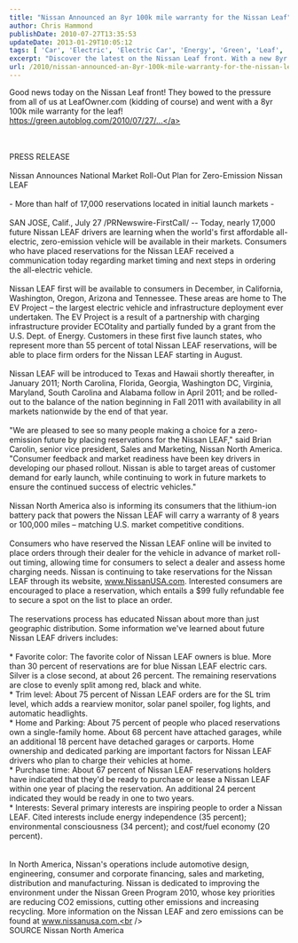 ```yaml
---
title: "Nissan Announced an 8yr 100k mile warranty for the Nissan Leaf"
author: Chris Hammond
publishDate: 2010-07-27T13:35:53
updateDate: 2013-01-29T10:05:12
tags: [ 'Car', 'Electric', 'Electric Car', 'Energy', 'Green', 'Leaf', 'Nissan', 'Nissan Leaf' ]
excerpt: "Discover the latest on the Nissan Leaf front. With a new 8yr 100k mile warranty, find out when this electric vehicle will be available in your market."
url: /2010/nissan-announced-an-8yr-100k-mile-warranty-for-the-nissan-leaf  # Use the generated URL with year
---
```

Good news today on the Nissan Leaf front! They bowed to the pressure from all of us at LeafOwner.com (kidding of course) and went with a 8yr 100k mile warranty for the leaf!<br /> <a href="https://green.autoblog.com/2010/07/27/nissan-announces-leaf-rollout-plans-8-year-battery-warranty/" target="_blank" rel="nofollow">https://green.autoblog.com/2010/07/27/...</a><br /> <br /> <br /> <p>PRESS RELEASE<br /> <br /> Nissan Announces National Market Roll-Out Plan for Zero-Emission Nissan LEAF<br /> <br /> - More than half of 17,000 reservations located in initial launch markets -<br /> <br /> SAN JOSE, Calif., July 27 /PRNewswire-FirstCall/ -- Today, nearly 17,000 future Nissan LEAF drivers are learning when the world's first affordable all-electric, zero-emission vehicle will be available in their markets. Consumers who have placed reservations for the Nissan LEAF received a communication today regarding market timing and next steps in ordering the all-electric vehicle.<br /> <br /> Nissan LEAF first will be available to consumers in December, in California, Washington, Oregon, Arizona and Tennessee. These areas are home to The EV Project &ndash; the largest electric vehicle and infrastructure deployment ever undertaken. The EV Project is a result of a partnership with charging infrastructure provider ECOtality and partially funded by a grant from the U.S. Dept. of Energy. Customers in these first five launch states, who represent more than 55 percent of total Nissan LEAF reservations, will be able to place firm orders for the Nissan LEAF starting in August.<br /> <br /> Nissan LEAF will be introduced to Texas and Hawaii shortly thereafter, in January 2011; North Carolina, Florida, Georgia, Washington DC, Virginia, Maryland, South Carolina and Alabama follow in April 2011; and be rolled-out to the balance of the nation beginning in Fall 2011 with availability in all markets nationwide by the end of that year.<br /> <br /> "We are pleased to see so many people making a choice for a zero-emission future by placing reservations for the Nissan LEAF," said Brian Carolin, senior vice president, Sales and Marketing, Nissan North America. "Consumer feedback and market readiness have been key drivers in developing our phased rollout. Nissan is able to target areas of customer demand for early launch, while continuing to work in future markets to ensure the continued success of electric vehicles."<br /> <br /> Nissan North America also is informing its consumers that the lithium-ion battery pack that powers the Nissan LEAF will carry a warranty of 8 years or 100,000 miles &ndash; matching U.S. market competitive conditions.<br /> <br /> Consumers who have reserved the Nissan LEAF online will be invited to place orders through their dealer for the vehicle in advance of market roll-out timing, allowing time for consumers to select a dealer and assess home charging needs. Nissan is continuing to take reservations for the Nissan LEAF through its website, www.NissanUSA.com. Interested consumers are encouraged to place a reservation, which entails a $99 fully refundable fee to secure a spot on the list to place an order.<br /> <br /> The reservations process has educated Nissan about more than just geographic distribution. Some information we've learned about future Nissan LEAF drivers includes:<br /> <br /> * Favorite color: The favorite color of Nissan LEAF owners is blue. More than 30 percent of reservations are for blue Nissan LEAF electric cars. Silver is a close second, at about 26 percent. The remaining reservations are close to evenly split among red, black and white.<br /> * Trim level: About 75 percent of Nissan LEAF orders are for the SL trim level, which adds a rearview monitor, solar panel spoiler, fog lights, and automatic headlights.<br /> * Home and Parking: About 75 percent of people who placed reservations own a single-family home. About 68 percent have attached garages, while an additional 18 percent have detached garages or carports. Home ownership and dedicated parking are important factors for Nissan LEAF drivers who plan to charge their vehicles at home.<br /> * Purchase time: About 67 percent of Nissan LEAF reservations holders have indicated that they'd be ready to purchase or lease a Nissan LEAF within one year of placing the reservation. An additional 24 percent indicated they would be ready in one to two years.<br /> * Interests: Several primary interests are inspiring people to order a Nissan LEAF. Cited interests include energy independence (35 percent); environmental consciousness (34 percent); and cost/fuel economy (20 percent). <br /> <br /> <br /> In North America, Nissan's operations include automotive design, engineering, consumer and corporate financing, sales and marketing, distribution and manufacturing. Nissan is dedicated to improving the environment under the Nissan Green Program 2010, whose key priorities are reducing CO2 emissions, cutting other emissions and increasing recycling. More information on the Nissan LEAF and zero emissions can be found at www.nissanusa.com.<br /> <br /> SOURCE Nissan North America</p>


